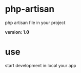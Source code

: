 # php-artisan
php artisan file in your project

**version: 1.0**

# use

start development in local your app
